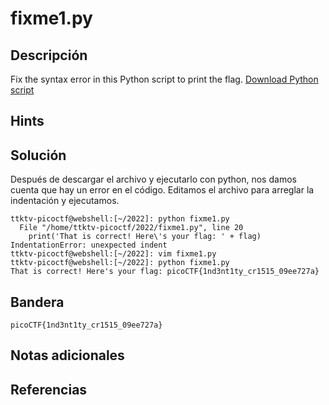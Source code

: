 # fixme1.py

## Descripción
Fix the syntax error in this Python script to print the flag. [Download Python script](https://artifacts.picoctf.net/c/38/fixme1.py)

## Hints


## Solución
Después de descargar el archivo y ejecutarlo con python, nos damos cuenta que hay un error en el código.
Editamos el archivo para arreglar la indentación y ejecutamos.
```
ttktv-picoctf@webshell:[~/2022]: python fixme1.py 
  File "/home/ttktv-picoctf/2022/fixme1.py", line 20
    print('That is correct! Here\'s your flag: ' + flag)
IndentationError: unexpected indent
ttktv-picoctf@webshell:[~/2022]: vim fixme1.py 
ttktv-picoctf@webshell:[~/2022]: python fixme1.py 
That is correct! Here's your flag: picoCTF{1nd3nt1ty_cr1515_09ee727a}
```

## Bandera 
```
picoCTF{1nd3nt1ty_cr1515_09ee727a}
```

## Notas adicionales


## Referencias


